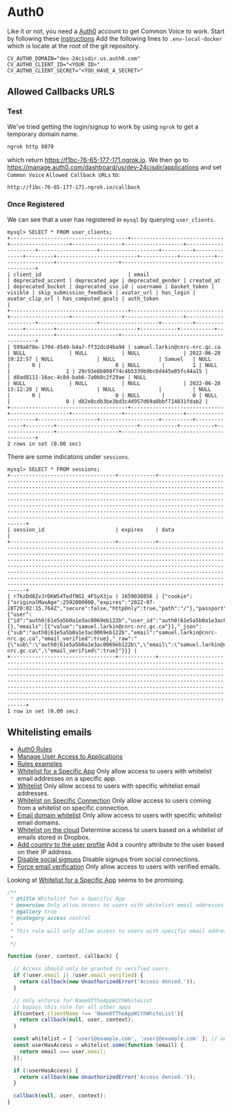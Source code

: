 # Auth0
Like it or not, you need a [Auth0](https://auth0.com/) account to get Common Voice to work.
Start by following these [instructions](https://github.com/common-voice/common-voice/blob/main/docs/DEVELOPMENT.md#authentication)
Add the following lines to `.env-local-docker` which is locate at the root of the git repository.
```
CV_AUTH0_DOMAIN="dev-24cisdir.us.auth0.com"
CV_AUTH0_CLIENT_ID="<YOUR_ID>"
CV_AUTH0_CLIENT_SECRET="<YOU_HAVE_A_SECRET>"
```

## Allowed Callbacks URLS
### Test
We've tried getting the login/signup to work by using `ngrok` to get a temporary domain name.
```bash
ngrok http 8070
```
which return https://f1bc-76-65-177-171.ngrok.io.
We then go to https://manage.auth0.com/dashboard/us/dev-24cisdir/applications and set `Common Voice` `Allowed Callback URLs` to:
```
http://f1bc-76-65-177-171.ngrok.io/callback
```

### Once Registered
We can see that a user has registered in `mysql` by querying `user_clients`.
```mysql
mysql> SELECT * FROM user_clients;
+--------------------------------------+------------------------------+-------------------+----------------+-------------------+---------------------+-------------------+-------------------+----------+--------------+---------+--------------------------+------------+-----------+-----------------+--------------------+------------------------------------------+
| client_id                            | email                        | deprecated_accent | deprecated_age | deprecated_gender | created_at          | deprecated_bucket | deprecated_sso_id | username | basket_token | visible | skip_submission_feedback | avatar_url | has_login | avatar_clip_url | has_computed_goals | auth_token                               |
+--------------------------------------+------------------------------+-------------------+----------------+-------------------+---------------------+-------------------+-------------------+----------+--------------+---------+--------------------------+------------+-----------+-----------------+--------------------+------------------------------------------+
| 599a878e-1704-4549-b4a7-ff32dcd4ba94 | samuel.larkin@cnrc-nrc.gc.ca | NULL              | NULL           | NULL              | 2022-06-28 19:22:57 | NULL              | NULL              | Samuel   | NULL         |       0 |                        0 | NULL       |         1 | NULL            |                  1 | 29c93e8b800f74c4b5339b9bc6d445e05fc44a15 |
| d8ad8111-16ac-4c8d-bab6-7a0b8c2f29ae | NULL                         | NULL              | NULL           | NULL              | 2022-06-28 13:12:20 | NULL              | NULL              |          | NULL         |       0 |                        0 | NULL       |         0 | NULL            |                  0 | d82e8cdb3be3bd3c4d957d69a0bbf714831fdab2 |
+--------------------------------------+------------------------------+-------------------+----------------+-------------------+---------------------+-------------------+-------------------+----------+--------------+---------+--------------------------+------------+-----------+-----------------+--------------------+------------------------------------------+
2 rows in set (0.00 sec)
```
There are some indicatons under `sessions`.
```mysql
mysql> SELECT * FROM sessions;
+----------------------------------+------------+-------------------------------------------------------------------------------------------------------------------------------------------------------------------------------------------------------------------------------------------------------------------------------------------------------------------------------------------------------------------------------------------------------------------------------------------------------------------------------------------------------------------------------------+
| session_id                       | expires    | data                                                                                                                                                                                                                                                                                                                                                                                                                                                                                                                                |
+----------------------------------+------------+-------------------------------------------------------------------------------------------------------------------------------------------------------------------------------------------------------------------------------------------------------------------------------------------------------------------------------------------------------------------------------------------------------------------------------------------------------------------------------------------------------------------------------------+
| r7kzDd8ZvJrDKW54TedfNG1_4FSyX3ju | 1659038856 | {"cookie":{"originalMaxAge":2592000000,"expires":"2022-07-28T20:02:15.764Z","secure":false,"httpOnly":true,"path":"/"},"passport":{"user":{"id":"auth0|61e5a5b0a1e3ac0069eb122b","user_id":"auth0|61e5a5b0a1e3ac0069eb122b","name":{},"emails":[{"value":"samuel.larkin@cnrc-nrc.gc.ca"}],"_json":{"sub":"auth0|61e5a5b0a1e3ac0069eb122b","email":"samuel.larkin@cnrc-nrc.gc.ca","email_verified":true},"_raw":"{\"sub\":\"auth0|61e5a5b0a1e3ac0069eb122b\",\"email\":\"samuel.larkin@cnrc-nrc.gc.ca\",\"email_verified\":true}"}}} |
+----------------------------------+------------+-------------------------------------------------------------------------------------------------------------------------------------------------------------------------------------------------------------------------------------------------------------------------------------------------------------------------------------------------------------------------------------------------------------------------------------------------------------------------------------------------------------------------------------+
1 row in set (0.00 sec)
```


## Whitelisting emails
* [Auth0 Rules](https://auth0.com/docs/customize/rules)
* [Manage User Access to Applications](https://auth0.com/docs/manage-users/user-accounts/manage-user-access-to-applications)
* [Rules examples](https://github.com/auth0/rules/tree/aeaf93bc058408e260192d0941a688963449d6be/src/rules)
* [Whitelist for a Specific App](https://github.com/auth0/rules/blob/aeaf93bc058408e260192d0941a688963449d6be/src/rules/simple-user-whitelist-for-app.js) Only allow access to users with whitelist email addresses on a specific app.
* [Whitelist](https://github.com/auth0/rules/blob/aeaf93bc058408e260192d0941a688963449d6be/src/rules/simple-user-whitelist.js) Only allow access to users with specific whitelist email addresses.
* [Whitelist on Specific Connection](https://github.com/auth0/rules/blob/aeaf93bc058408e260192d0941a688963449d6be/src/rules/simple-whitelist-on-a-connection.js) Only allow access to users coming from a whitelist on specific connection.
* [Email domain whitelist](https://github.com/auth0/rules/blob/aeaf93bc058408e260192d0941a688963449d6be/src/rules/simple-domain-whitelist.js) Only allow access to users with specific whitelist email domains.
* [Whitelist on the cloud](https://github.com/auth0/rules/blob/aeaf93bc058408e260192d0941a688963449d6be/src/rules/dropbox-whitelist.js) Determine access to users based on a whitelist of emails stored in Dropbox.
* [Add country to the user profile](https://github.com/auth0/rules/blob/aeaf93bc058408e260192d0941a688963449d6be/src/rules/add-country.js) Add a country attribute to the user based on their IP address.
* [Disable social signups](https://github.com/auth0/rules/blob/aeaf93bc058408e260192d0941a688963449d6be/src/rules/disable-social-signup.js) Disable signups from social connections.
* [Force email verification](https://github.com/auth0/rules/blob/aeaf93bc058408e260192d0941a688963449d6be/src/rules/email-verified.js) Only allow access to users with verified emails.

Looking at [Whitelist for a Specific App](https://github.com/auth0/rules/blob/aeaf93bc058408e260192d0941a688963449d6be/src/rules/simple-user-whitelist-for-app.js) seems to be promising.
```javascript
/**
 * @title Whitelist for a Specific App
 * @overview Only allow access to users with whitelist email addresses on a specific app
 * @gallery true
 * @category access control
 *
 * This rule will only allow access to users with specific email addresses on a specific app.
 *
 */

function (user, context, callback) {

  // Access should only be granted to verified users.
  if (!user.email || !user.email_verified) {
    return callback(new UnauthorizedError('Access denied.'));
  }

  // only enforce for NameOfTheAppWithWhiteList
  // bypass this rule for all other apps
  if(context.clientName !== 'NameOfTheAppWithWhiteList'){
    return callback(null, user, context);
  }

  const whitelist = [ 'user1@example.com', 'user2@example.com' ]; // authorized users
  const userHasAccess = whitelist.some(function (email) {
    return email === user.email;
  });

  if (!userHasAccess) {
    return callback(new UnauthorizedError('Access denied.'));
  }

  callback(null, user, context);
}
```
